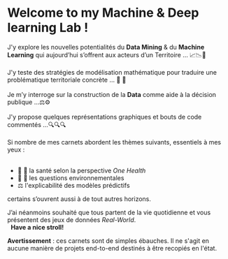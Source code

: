 # Welcome to my Machine & Deep learning Lab !  
J'y explore les nouvelles potentialités du **Data Mining** & du **Machine Learning** qui aujourd’hui s’offrent aux acteurs d’un Territoire … 📈📉👀  
&nbsp;  
J'y teste des stratégies de modélisation mathématique pour traduire une problématique territoriale concrète … 🔀 🔁  
&nbsp;  
Je m’y interroge sur la construction de la **Data** comme aide à la décision publique …⚖️⚙️  
&nbsp;  
J'y propose quelques représentations graphiques et bouts de code commentés …🔍🔍🔍  
&nbsp;  
Si nombre de mes carnets abordent les thèmes suivants, essentiels à mes yeux :  
&nbsp;    
- :pill: 🦆 la santé selon la perspective *One Health*
- 🌱 :cherry_blossom: les questions environnementales
- ⚖️ l'explicabilité des modèles prédictifs
&nbsp;  

certains s’ouvrent aussi à de tout autres horizons.

J’ai néanmoins souhaité que tous partent de la vie quotidienne et vous présentent des jeux de données *Real-World*.  
&nbsp;
**Have a nice stroll!**
&nbsp;

**Avertissement** : 
ces carnets sont de simples ébauches. Il ne s'agit en aucune manière de projets end-to-end destinés à être recopiés en l'état.

<!---
design4data/design4data is a ✨ special ✨ repository because its `README.md` (this file) appears on your GitHub profile.
You can click the Preview link to take a look at your changes.
--->
